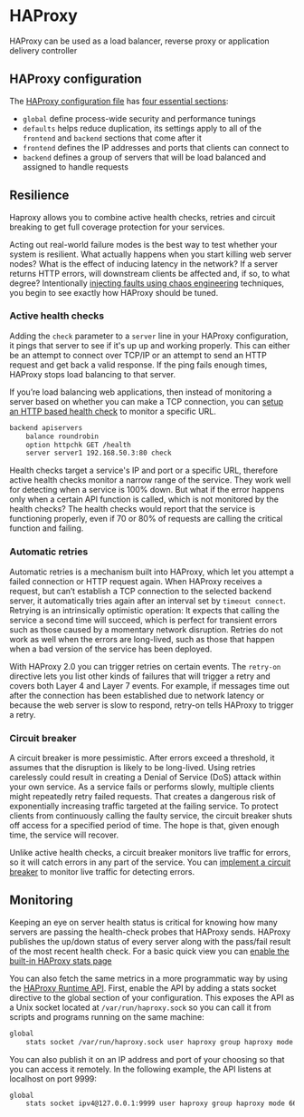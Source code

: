 # HAProxy

HAProxy can be used as a load balancer, reverse proxy or application delivery controller

## HAProxy configuration

The [HAProxy configuration file](https://www.haproxy.com/documentation/hapee/latest/onepage/#2) has [four essential sections](https://www.haproxy.com/blog/the-four-essential-sections-of-an-haproxy-configuration/):

* `global` define process-wide security and performance tunings
* `defaults` helps reduce duplication, its settings apply to all of the `frontend` and `backend` sections that come after it
* `frontend` defines the IP addresses and ports that clients can connect to
* `backend` defines a group of servers that will be load balanced and assigned to handle requests

## Resilience

Haproxy allows you to combine active health checks, retries and circuit breaking to get full coverage protection for your services.

Acting out real-world failure modes is the best way to test whether your system is resilient. What actually happens when you start killing web server nodes? What is the effect of inducing latency in the network? If a server returns HTTP errors, will downstream clients be affected and, if so, to what degree? Intentionally [injecting faults using chaos engineering](https://www.haproxy.com/blog/haproxy-layer-7-retries-and-chaos-engineering/) techniques, you begin to see exactly how HAProxy should be tuned.

### Active health checks

Adding the `check` parameter to a `server` line in your HAProxy configuration, it pings that server to see if it's up  up and working properly. This can either be an attempt to connect over TCP/IP or an attempt to send an HTTP request and get back a valid response. If the ping fails enough times, HAProxy stops load balancing to that server.

If you’re load balancing web applications, then instead of monitoring a server based on whether you can make a TCP connection, you can [setup an HTTP based health check](https://www.haproxy.com/blog/using-haproxy-as-an-api-gateway-part-3-health-checks/) to monitor a specific URL.

```sh
backend apiservers
    balance roundrobin
    option httpchk GET /health
    server server1 192.168.50.3:80 check
```

Health checks target a service's IP and port or a specific URL, therefore active health checks monitor a narrow range of the service. They work well for detecting when a service is 100% down. But what if the error happens only when a certain API function is called, which is not monitored by the health checks? The health checks would report that the service is functioning properly, even if 70 or 80% of requests are calling the critical function and failing.

### Automatic retries

Automatic retries is a mechanism built into HAProxy, which let you attempt a failed connection or HTTP request again. When HAProxy receives a request, but can’t establish a TCP connection to the selected backend server, it automatically tries again after an interval set by `timeout connect`. Retrying is an intrinsically optimistic operation: It expects that calling the service a second time will succeed, which is perfect for transient errors such as those caused by a momentary network disruption. Retries do not work as well when the errors are long-lived, such as those that happen when a bad version of the service has been deployed.

With HAProxy 2.0 you can trigger retries on certain events. The `retry-on` directive lets you list other kinds of failures that will trigger a retry and covers both Layer 4 and Layer 7 events. For example, if messages time out after the connection has been established due to network latency or because the web server is slow to respond, retry-on tells HAProxy to trigger a retry.

### Circuit breaker

A circuit breaker is more pessimistic. After errors exceed a threshold, it assumes that the disruption is likely to be long-lived. Using retries carelessly could result in creating a Denial of Service (DoS) attack within your own service. As a service fails or performs slowly, multiple clients might repeatedly retry failed requests. That creates a dangerous risk of exponentially increasing traffic targeted at the failing service. To protect clients from continuously calling the faulty service, the circuit breaker shuts off access for a specified period of time. The hope is that, given enough time, the service will recover.

Unlike active health checks, a circuit breaker monitors live traffic for errors, so it will catch errors in any part of the service. You can [implement a circuit breaker](https://www.haproxy.com/blog/circuit-breaking-haproxy/#implement-a-circuit-breaker-the-simple-way) to monitor live traffic for detecting errors.

## Monitoring

Keeping an eye on server health status is critical for knowing how many servers are passing the health-check probes that HAProxy sends. HAProxy publishes the up/down status of every server along with the pass/fail result of the most recent health check. For a basic quick view you can [enable the built-in HAProxy stats page](https://www.haproxy.com/blog/using-haproxy-as-an-api-gateway-part-4-metrics/)

You can also fetch the same metrics in a more programmatic way by using the [HAProxy Runtime API](https://www.haproxy.com/blog/dynamic-configuration-haproxy-runtime-api/). First, enable the API by adding a stats socket directive to the global section of your configuration. This exposes the API as a Unix socket located at `/var/run/haproxy.sock` so you can call it from scripts and programs running on the same machine:

```sh
global
    stats socket /var/run/haproxy.sock user haproxy group haproxy mode 660 level admin
```

You can also publish it on an IP address and port of your choosing so that you can access it remotely. In the following example, the API listens at localhost on port 9999:

```sh
global
    stats socket ipv4@127.0.0.1:9999 user haproxy group haproxy mode 660 level admin
```